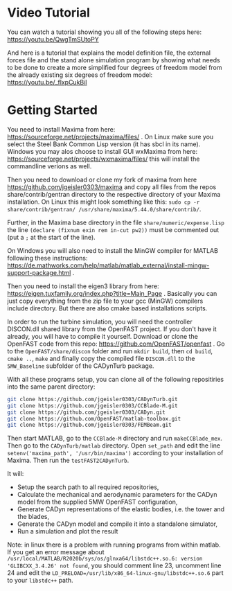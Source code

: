 # Video Tutorial
You can watch a tutorial showing you all of the following steps here: https://youtu.be/QwgTmSUtoPY

And here is a tutorial that explains the model definition file, the external forces file and the stand alone simulation program by showing what needs to be done to create a more simplified four degrees of freedom model from the already existing six degrees of freedom model:  https://youtu.be/_flxpCukBiI

# Getting Started
You need to install Maxima from here: https://sourceforge.net/projects/maxima/files/ . On Linux make sure you select the Steel Bank Common Lisp version (it has sbcl in its name). Windows you may alos choose to install GUI wxMaxima from here: https://sourceforge.net/projects/wxmaxima/files/ this will install the commandline verions as well.

Then you need to download or clone my fork of maxima from here https://github.com/jgeisler0303/maxima and copy all files from the repos share/contrib/gentran directory to the respective directory of your Maxima installation. On Linux this might look something like this: `sudo cp -r share/contrib/gentran/ /usr/share/maxima/5.44.0/share/contrib/`.

Further, in the Maxima base directory in the file `share/numeric/expense.lisp` the line `(declare (fixnum exin rem in-cut pw2))` must be commented out (put a `;` at the start of the line).

On Windows you will also need to install the MinGW compiler for MATLAB following these instructions: https://de.mathworks.com/help/matlab/matlab_external/install-mingw-support-package.html .

Then you need to install the eigen3 library from here: https://eigen.tuxfamily.org/index.php?title=Main_Page . Basically you can just copy everything from the zip file to your gcc (MinGW) compilers include directory. But there are also cmake based installations scripts.

In order to run the turbine simulation, you will need the controller DISCON.dll shared library from the OpenFAST project. If you don't have it already, you will have to compile it yourself. Download or clone the OpenFAST code from this repo: https://github.com/OpenFAST/openfast . Go to the `OpenFAST/share/discon` folder and run `mkdir build`, then `cd build`, `cmake ..`, `make` and finally copy the compiled file `DISCON.dll` to the `5MW_Baseline` subfolder of the CADynTurb package.

With all these programs setup, you can clone all of the following repositiries into the same parent directory:
``` bash
git clone https://github.com/jgeisler0303/CADynTurb.git
git clone https://github.com/jgeisler0303/CCBlade-M.git
git clone https://github.com/jgeisler0303/CADyn.git
git clone https://github.com/OpenFAST/matlab-toolbox.git
git clone https://github.com/jgeisler0303/FEMBeam.git
```

Then start MATLAB, go to the `CCBlade-M` directory and run `makeCCBlade_mex`.
Then go to the `CADynTurb/matlab` directory. Open `set_path` and edit the line `setenv('maxima_path', '/usr/bin/maxima')` according to your installation of Maxima. Then run the `testFAST2CADynTurb`.

It will:
* Setup the search path to all required repositories,
* Calculate the mechanical and aerodynamic parameters for the CADyn model from the supplied 5MW OpenFAST configuration,
* Generate CADyn representations of the elastic bodies, i.e. the tower and the blades,
* Generate the CADyn model and compile it into a standalone simulator,
* Run a simulation and plot the result

Note: in linux there is a problem with running programs from within matlab. If you get an error message about `/usr/local/MATLAB/R2020b/sys/os/glnxa64/libstdc++.so.6: version 'GLIBCXX_3.4.26' not found`, you should comment line 23, uncomment line 24 and edit the `LD_PRELOAD=/usr/lib/x86_64-linux-gnu/libstdc++.so.6` part to your `libstdc++` path.

